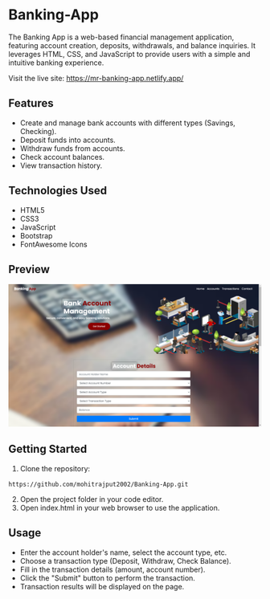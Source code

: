 # Banking-App
The Banking App is a web-based financial management application, featuring account creation, deposits, withdrawals, and balance inquiries. It leverages HTML, CSS, and JavaScript to provide users with a simple and intuitive banking experience.

Visit the live site: https://mr-banking-app.netlify.app/

## Features

- Create and manage bank accounts with different types (Savings, Checking).
- Deposit funds into accounts.
- Withdraw funds from accounts.
- Check account balances.
- View transaction history.

## Technologies Used

- HTML5
- CSS3
- JavaScript
- Bootstrap
- FontAwesome Icons

## Preview

![Screenshot](https://github.com/mohitrajput2002/Banking-App/blob/a018f1cc74b3d65573c2c151e76b2b1447cf4547/assets/Screenshot.png)

## Getting Started

1. Clone the repository:
```
https://github.com/mohitrajput2002/Banking-App.git
```
2. Open the project folder in your code editor.
3. Open index.html in your web browser to use the application.

## Usage
- Enter the account holder's name, select the account type, etc.
- Choose a transaction type (Deposit, Withdraw, Check Balance).
- Fill in the transaction details (amount, account number).
- Click the "Submit" button to perform the transaction.
- Transaction results will be displayed on the page.
